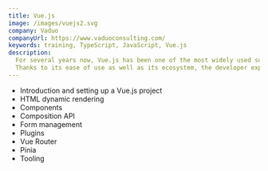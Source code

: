 ```yaml
---
title: Vue.js
image: /images/vuejs2.svg
company: Vaduo
companyUrl: https://www.vaduoconsulting.com/
keywords: training, TypeScript, JavaScript, Vue.js
description:
  For several years now, Vue.js has been one of the most widely used solutions for developing Single Page Applications.
  Thanks to its ease of use as well as its ecosystem, the developer experience when building a new application is highly appreciated.
---
```


- Introduction and setting up a Vue.js project
- HTML dynamic rendering
- Components
- Composition API
- Form management
- Plugins
- Vue Router
- Pinia
- Tooling
